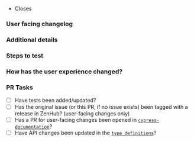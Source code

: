 <!-- Thanks for contributing! PLEASE...
- Read our contributing guidelines: https://github.com/cypress-io/tools/blob/master/CONTRIBUTING.md 
- Read our Code Review Checklist on coding standards and what needs to be done before a PR can be merged: https://github.com/cypress-io/tools/blob/master/CONTRIBUTING.md#Code-Review-Checklist
- Mark this PR as "Draft" if it is not ready for review.
- Make sure you set the correct base branch based on what packages you're changing: https://github.com/cypress-io/cypress/blob/develop/CONTRIBUTING.md#branches
-->

- Closes <!-- link to the issue here, if there is one -->

### User facing changelog
<!-- 
Explain the change(s) for every user to read in our changelog. Examples: https://on.cypress.io/changelog
If the change is not user-facing, write "n/a".
-->

### Additional details
<!-- Examples:
- Why was this change necessary?
- What is affected by this change?
- Any implementation details to explain?
-->

### Steps to test
<!--
For non-trivial behavior changes, list the steps that a reviewer should follow to validate the new behavior.
This is not meant to be the only testing performed by a reviewer, just the "happy path" that leads to the new behavior.
-->

### How has the user experience changed?
<!-- Provide before and after examples of the change.
Screenshots or GIFs are preferred. -->

### PR Tasks
<!-- 
These tasks must be completed before a PR is merged.
If a task does not apply, write [na] instead of checking the box.
DO NOT DELETE the PR checklist.
-->

- [ ] Have tests been added/updated?
- [ ] Has the original issue (or this PR, if no issue exists) been tagged with a release in ZenHub? (user-facing changes only)
- [ ] Has a PR for user-facing changes been opened in [`cypress-documentation`](https://github.com/cypress-io/cypress-documentation)? <!-- Link to PR here -->
- [ ] Have API changes been updated in the [`type definitions`](https://github.com/cypress-io/cypress/blob/develop/cli/types/cypress.d.ts)?